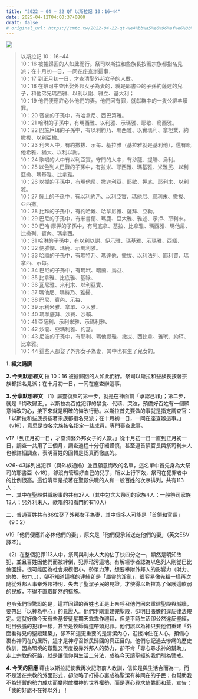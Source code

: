 ```yaml
---
title: "2022 – 04 – 22 QT 以斯拉記 10：16~44"
date: 2025-04-12T04:00:37+0800
draft: false
# original_url: https://cmtc.tw/2022-04-22-qt-%e4%bb%a5%e6%96%af%e6%8b%89%e8%a8%98-10%ef%bc%9a1644
---
```


![](/images/qt.jpg)
> 以斯拉記 10：16\~44  
> 10：16 被擄歸回的人如此而行。祭司以斯拉和些族長按著宗族都指名見派；在十月初一日，一同在座查辦這事，  
> 10：17 到正月初一日，才查清娶外邦女子的人數。  
> 10：18 在祭司中查出娶外邦女子為妻的，就是耶書亞的子孫約薩達的兒子，和他弟兄瑪西雅、以利以謝、雅立、基大利；  
> 10：19 他們便應許必休他們的妻。他們因有罪，就獻群中的一隻公綿羊贖罪。  
> 10：20 音麥的子孫中，有哈拿尼、西巴第雅。  
> 10：21 哈琳的子孫中，有瑪西雅、以利雅、示瑪雅、耶歇、烏西雅。  
> 10：22 巴施戶珥的子孫中，有以利約乃、瑪西雅、以實瑪利、拿坦業、約撒拔、以利亞撒。  
> 10：23 利未人中，有約撒拔、示每、基拉雅（基拉雅就是基利他），還有毗他希雅、猶大、以利以謝。  
> 10：24 歌唱的人中有以利亞實。守門的人中，有沙龍、提聯、烏利。  
> 10：25 以色列人巴錄的子孫中，有拉米、耶西雅、瑪基雅、米雅民、以利亞撒、瑪基雅、比拿雅。  
> 10：26 以攔的子孫中，有瑪他尼、撒迦利亞、耶歇、押底、耶利末、以利雅。  
> 10：27 薩土的子孫中，有以利約乃、以利亞實、瑪他尼、耶利末、撒拔、亞西撒。  
> 10：28 比拜的子孫中，有約哈難、哈拿尼雅、薩拜、亞勒。  
> 10：29 巴尼的子孫中，有米書蘭、瑪鹿、亞大雅、雅述、示押、耶利末。  
> 10：30 巴哈‧摩押的子孫中，有阿底拿、基拉、比拿雅、瑪西雅、瑪他尼、比撒列、賓內、瑪拿西。  
> 10：31 哈琳的子孫中，有以利以謝、伊示雅、瑪基雅、示瑪雅、西緬、  
> 10：32 便雅憫、瑪鹿、示瑪利雅。  
> 10：33 哈順的子孫中，有瑪特乃、瑪達他、撒拔、以利法列、耶利買、瑪拿西、示每。  
> 10：34 巴尼的子孫中，有瑪玳、暗蘭、烏益、  
> 10：35 比拿雅、比底雅、基祿、  
> 10：36 瓦尼雅、米利末、以利亞實、  
> 10：37 瑪他尼、瑪特乃、雅掃、  
> 10：38 巴尼、賓內、示每、  
> 10：39 示利米雅、拿單、亞大雅、  
> 10：40 瑪拿底拜、沙賽、沙賴、  
> 10：41 亞薩利、示利米雅、示瑪利雅、  
> 10：42 沙龍、亞瑪利雅、約瑟。  
> 10：43 尼波的子孫中，有耶利、瑪他提雅、撒拔、西比拿、雅玳、約珥、比拿雅。  
> 10：44 這些人都娶了外邦女子為妻，其中也有生了兒女的。

**1. 經文誦讀**

**2.  今天默想經文**
拉 10：16 被擄歸回的人如此而行。祭司以斯拉和些族長按著宗族都指名見派；在十月初一日，一同在座查辦這事，

**3. 分享默想經文**
（1）屬靈復興的第一步，就是在神面前「承認己罪」；第二步，就是「悔改歸正」。以斯拉為百姓犯罪的禁食、代禱、哭泣，預備好百姓有一個願意悔改的心，接下來就是明確的悔改行動。以斯拉首先要做的事就是指定調查官：「以斯拉和些族長按著宗族都指名見派；在十月初一日，一同在座查辦這事。」（v16），意思是從各宗族按名指定一些成員，專門審查此事。

v17「到正月初一日，才查清娶外邦女子的人數。」從十月初一日一直到正月初一日，調查一共用了三個月，調查過程十分仔細謹慎，甚至連首領官長與祭司利未人也都詳細調查，表明百姓的回轉是認真而徹底的。

v26\~43詳列出犯罪（與外族通婚）並且願意悔改的名單，這名單中首先身為大祭司的耶書亞（v18），卻沒有管理好自己的兒子，所以上行下效，祭司在犯罪者中的比例很高。這份清單是按著在聖殿供職的人和一般百姓的次序排列，共有113人：  
一、其中在聖殿供職服事的共有27人（其中包含大祭司的家族4人；一般祭司家族13人；另外利未人、歌唱的和看門的有10人）

二、普通百姓共有86位娶了外邦女子為妻，其中很多人可能是「首領和官長」（9：2）

v19「他們便應許必休他們的妻」，原文是「他們便承諾送走他們的妻」（英文ESV譯本）。

（2）在整個犯罪113人中，祭司與利未人大約佔了快四分之一，顯然是明知故犯，並且百姓因他們而被絆倒，犯罪玷污這地。有解經學者認為以色列人剛從巴比倫回歸，很可能因為社會規模很小，勢單力薄，想要攀附外邦人的影響力（財力、宗教、勢力…），卻不知道這樣的連結卻是「屬靈的淫亂」，很容易像先祖一樣再次隨從外邦人事奉外邦神明，失去了聖潔子民的見證。才使得以斯拉為了保護這軟弱的民族，不得不直取斷然的措施。

也令我們很驚訝的是，這群回歸的百姓也正是上帝呼召他們回來重建聖殿與城牆，要帶出「以神為中心」的見證人。他們才剛重建完聖殿，卻明目張膽的違反律法規定。這就好像今天有些基督徒星期天乖乖作禮拜，但是平時生活卻公然違反聖經，明目張膽的犯罪一樣，甚至是牧師傳道帶頭犯罪。他們誤以為神只要他們重建「外面看得見的聖殿建築」，卻不知道更重要的是清潔內心，迎接神住在人心，預備心裏有神同在的居所，這才是神呼召餘民歸回的真正目的。他們忘記過去慘痛的歷史教訓，因為環境的艱難又再度投靠外邦人的勢力，卻不肯「專心尋求神的幫助」，走上宗教的死路，就是讓信仰與生活二分法，成為今天讀聖經的我們引為警戒。

**4. 今天的回應**
藉由以斯拉記使我再次記取前人教訓，信仰是與生活合而為一，而不是活在宗教的外面形式，卻忽略了打掃心裏成為聖潔有神同在的子民；也幫助我不為短暫的勢力成功而攀附敵擋神的世界權勢，而是專心尋求倚靠耶和華，宣告：「我的好處不在祢以外」！
